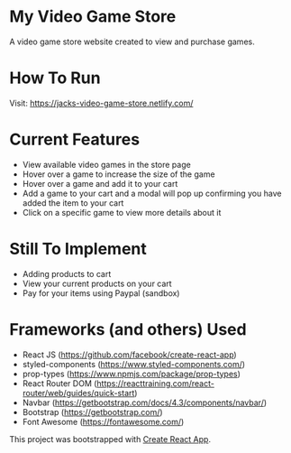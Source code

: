 # My Video Game Store

A video game store website created to view and purchase games.

# How To Run

Visit: https://jacks-video-game-store.netlify.com/

# Current Features

* View available video games in the store page
* Hover over a game to increase the size of the game
* Hover over a game and add it to your cart
* Add a game to your cart and a modal will pop up confirming you have added the item to your cart
* Click on a specific game to view more details about it

# Still To Implement

* Adding products to cart
* View your current products on your cart
* Pay for your items using Paypal (sandbox)

# Frameworks (and others) Used

* React JS (https://github.com/facebook/create-react-app)
* styled-components (https://www.styled-components.com/)
* prop-types (https://www.npmjs.com/package/prop-types)
* React Router DOM (https://reacttraining.com/react-router/web/guides/quick-start)
* Navbar (https://getbootstrap.com/docs/4.3/components/navbar/)
* Bootstrap (https://getbootstrap.com/)
* Font Awesome (https://fontawesome.com/)

This project was bootstrapped with [Create React App](https://github.com/facebook/create-react-app).

